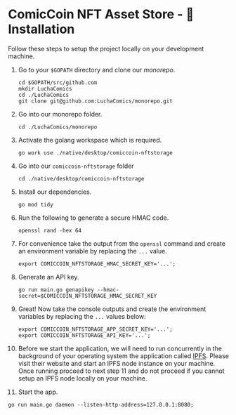 # ComicCoin NFT Asset Store - 👐 Installation

Follow these steps to setup the project locally on your development machine.

1. Go to your `$GOPATH` directory and clone our *monorepo*.

   ```shell
   cd $GOPATH/src/github.com
   mkdir LuchaComics
   cd ./LuchaComics
   git clone git@github.com:LuchaComics/monorepo.git
   ```

2. Go into our monorepo folder.

   ```shell
   cd ./LuchaComics/monorepo
   ```

3. Activate the golang workspace which is required.

    ```shell
    go work use ./native/desktop/comiccoin-nftstorage
    ```

4. Go into our `comiccoin-nftstorage` folder

    ```shell
    cd ./native/desktop/comiccoin-nftstorage
    ```

5. Install our dependencies.

   ```shell
   go mod tidy
   ```

6. Run the following to generate a secure HMAC code.

    ```shell
    openssl rand -hex 64
    ```

7. For convenience take the output from the `openssl` command and create an environment variable by replacing the `...` value.

    ```shell
    export COMICCOIN_NFTSTORAGE_HMAC_SECRET_KEY='...';
    ```

8. Generate an API key.

    ```shell
    go run main.go genapikey --hmac-secret=$COMICCOIN_NFTSTORAGE_HMAC_SECRET_KEY
    ```

9. Great! Now take the console outputs and create the environment variables by replacing the `...` values below:

    ```shell
    export COMICCOIN_NFTSTORAGE_APP_SECRET_KEY='...';
    export COMICCOIN_NFTSTORAGE_API_KEY='...';
    ```

10. Before we start the application, we will need to run concurrently in the background of your operating system the application called [IPFS](https://ipfs.tech). Please visit their website and start an IPFS node instance on your machine. Once running proceed to next step 11 and do not proceed if you cannot setup an IPFS node locally on your machine.

10. Start the app.

   ```shell
   go run main.go daemon --listen-http-address=127.0.0.1:8080;
   ```
